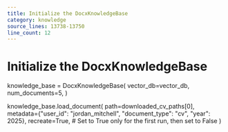 ```yaml
---
title: Initialize the DocxKnowledgeBase
category: knowledge
source_lines: 13738-13750
line_count: 12
---
```


# Initialize the DocxKnowledgeBase
knowledge_base = DocxKnowledgeBase(
    vector_db=vector_db,
    num_documents=5,
)

knowledge_base.load_document(
    path=downloaded_cv_paths[0],
    metadata={"user_id": "jordan_mitchell", "document_type": "cv", "year": 2025},
    recreate=True,  # Set to True only for the first run, then set to False
)

